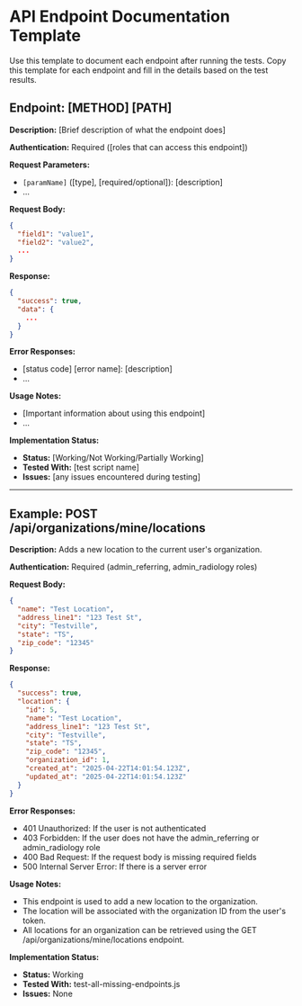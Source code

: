 # API Endpoint Documentation Template

Use this template to document each endpoint after running the tests. Copy this template for each endpoint and fill in the details based on the test results.

## Endpoint: [METHOD] [PATH]

**Description:** [Brief description of what the endpoint does]

**Authentication:** Required ([roles that can access this endpoint])

**Request Parameters:**
- `[paramName]` ([type], [required/optional]): [description]
- ...

**Request Body:**
```json
{
  "field1": "value1",
  "field2": "value2",
  ...
}
```

**Response:**
```json
{
  "success": true,
  "data": {
    ...
  }
}
```

**Error Responses:**
- [status code] [error name]: [description]
- ...

**Usage Notes:**
- [Important information about using this endpoint]
- ...

**Implementation Status:**
- **Status:** [Working/Not Working/Partially Working]
- **Tested With:** [test script name]
- **Issues:** [any issues encountered during testing]

---

## Example: POST /api/organizations/mine/locations

**Description:** Adds a new location to the current user's organization.

**Authentication:** Required (admin_referring, admin_radiology roles)

**Request Body:**
```json
{
  "name": "Test Location",
  "address_line1": "123 Test St",
  "city": "Testville",
  "state": "TS",
  "zip_code": "12345"
}
```

**Response:**
```json
{
  "success": true,
  "location": {
    "id": 5,
    "name": "Test Location",
    "address_line1": "123 Test St",
    "city": "Testville",
    "state": "TS",
    "zip_code": "12345",
    "organization_id": 1,
    "created_at": "2025-04-22T14:01:54.123Z",
    "updated_at": "2025-04-22T14:01:54.123Z"
  }
}
```

**Error Responses:**
- 401 Unauthorized: If the user is not authenticated
- 403 Forbidden: If the user does not have the admin_referring or admin_radiology role
- 400 Bad Request: If the request body is missing required fields
- 500 Internal Server Error: If there is a server error

**Usage Notes:**
- This endpoint is used to add a new location to the organization.
- The location will be associated with the organization ID from the user's token.
- All locations for an organization can be retrieved using the GET /api/organizations/mine/locations endpoint.

**Implementation Status:**
- **Status:** Working
- **Tested With:** test-all-missing-endpoints.js
- **Issues:** None